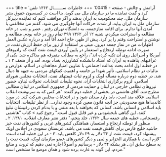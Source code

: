+++
title = 'آرامش و چالش - صفحه - 00415'
+++
خاطرات ســـــــال ۱۳۶۲ تلفن کرد و گفت نماینده ما در سازمان ملل می گوید، بنا است در کمیسیون حقوق بشر سازمان ملل، چند محکومیت به ایران بدهند و اگر موافقت کنیم که نماینده دبیرکل سازمان ملل به ایران بیاید، از شدت حرکات آنها جلوگیری می شود. گفتم من مخالفتی با آمدن آنها ندارم. برای اقامه نمازجمعه، به دانشگاه تهران رفتم . عصر و شب در خانه مطالعه و استراحت میکردم. شنبه ۱۲ آذر ۱۳۶۲ ۳۹۹ تمام روز در خانه بودم. مطالعه و نوشتن و استراحت وقتم را پر کرد. پیش از ظهر، حاج احمد آقا آمد و درباره عکس العمل اظهارات من در نماز جمعه دیروز، مبنی بر استفاده از زور برای حفظ ارزش نفت، در صورت ادامه توطئه ارتجاع و استعمار در پایین آوردن قیمت نفت گفت که رادیوهای آمریکا و اسرائیل روی آن تکیه کرده اند"، راجع به مطالب متفرقه هم مذاکره شد. یکی از عراقیهای پناهنده به ایران که استاد دانشکده کشاورزی بغداد بوده، آمد و از ضعف ۲ ۱ ـ در خطبه اول ادامه بحث عدالت اجتماعی با عناوین امتیاز مجاهدان در اسلام، عوارض و مالیات در نظام اسلامی، تأثیر شهدا بر جامعه و اهمیت کمکهای مردمی به جبهه ها دنبال شد. در خطبه دوم درباره مسأله اوپک و لزوم ثبات قیمتهای نفت، انتخابات مجلس شورای اسلامی، لزوم برگزاری انتخابات آزاد، نحوه تبلیغات انتخابات، تحولات لبنان، حضور نیروهای نظامی خارجی در لبنان و حمایت مردمی از جمهوری اسلامی در لبنان مطالبی مطرح شد. آقای هاشمی در بخشی از خطبه دوم گفت: "هر کس که به سرنوشت انقلاب اسلامی علاقه مند است، باید وارد میدان شود و در انتخابات مجلس شرکت کند. در مورد کاندیداها هیچ محدودیتی جز آنچه قانون معین کرده وجود ندارد... از نظر تبلیغات، انتخابات باید اسلامی و انسانی باشد. کسانی که بخواهند با بعد منفی و با بدنام کردن رقیبشان تبلیغ کنند، این گناهی نابخشودنی و غیر قابل قبول است." رجوع کنید > کتاب "هاشمی رفسنجانی، خطبه های جمعه سال ۱۳۶۲، جلد پنجم،" دفتر نشر معارف انقلاب، ۱۳۸۱. ۲ ـ منظور از توطئه ارتجاع و استعمار، هماهنگی کشورهای غربی و کشورهای نفت خیز حاشیه خلیج فارس برای کاهش قیمت نفت می باشد. عربستان سعودی در اجلاس اوپک پیشنهاد کرد، قیمت نفت از ۳۴ دلار به ۲۹ دلار کاهش یابد. ۳ - در این خطبه آمده است: "لازم است با همکاری الجزایر و لیبی و دیگر کشورهای عضو سازمان اوپک، قیمت نفت را به سطح سابق آن ـ هر بشکه ۳۴ دلار - برسانیم و اصولاً اجازه نمی دهیم که ثروت و منابع مردم، این گونه به غارت برده شود و همان موضع ما مشخص است."